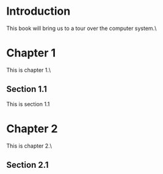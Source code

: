 # Introduction
This book will bring us to a tour over the computer system.\

# Chapter 1
This is chapter 1.\
## Section 1.1
This is section 1.1

# Chapter 2
This is chapter 2.\
## Section 2.1
